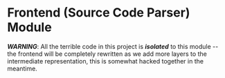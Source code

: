 # Frontend (Source Code Parser) Module

***WARNING***: All the terrible code in this project is ***isolated*** to this module -- the frontend will be completely rewritten as we add more layers to the intermediate representation, this is somewhat hacked together in the meantime.